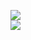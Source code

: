 [![](https://img.shields.io/badge/Made%20With-Github%20Spray-lightgrey.svg?style=for-the-badge&logo=github)](https://github.com/Annihil/github-spray#11839)  
[![](https://i.imgur.com/2DrTn0Z.gif)](https://github.com/Annihil/github-spray)